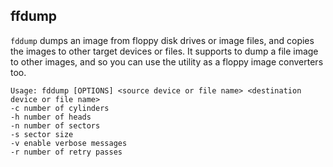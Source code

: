 ## ffdump

`fddump` dumps an image from floppy disk drives or image files, and copies the images to other target devices or files. It supports to dump a file image to other images, and so you can use the utility as a floppy image converters too.

```
Usage: fddump [OPTIONS] <source device or file name> <destination device or file name>
-c number of cylinders
-h number of heads
-n number of sectors
-s sector size
-v enable verbose messages
-r number of retry passes
```
